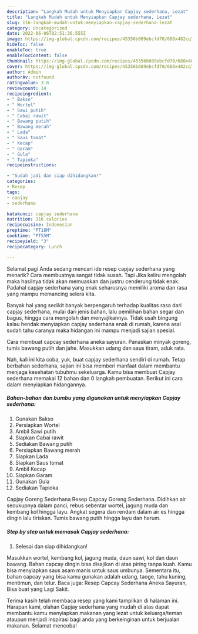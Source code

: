 ```yaml
---
description: "Langkah Mudah untuk Menyiapkan Capjay sederhana, Lezat"
title: "Langkah Mudah untuk Menyiapkan Capjay sederhana, Lezat"
slug: 116-langkah-mudah-untuk-menyiapkan-capjay-sederhana-lezat
category: Uncategorized
date: 2022-06-06T02:51:36.555Z
image: https://img-global.cpcdn.com/recipes/45356b089ebcfd70/680x482cq70/capjay-sederhana-foto-resep-utama.jpg
hideToc: false
enableToc: true
enableTocContent: false
thumbnail: https://img-global.cpcdn.com/recipes/45356b089ebcfd70/680x482cq70/capjay-sederhana-foto-resep-utama.jpg
cover: https://img-global.cpcdn.com/recipes/45356b089ebcfd70/680x482cq70/capjay-sederhana-foto-resep-utama.jpg
author: Admin
authorAv: notfound
ratingvalue: 3.8
reviewcount: 14
recipeingredient:
- " Bakso"
- " Wortel"
- " Sawi putih"
- " Cabai rawit"
- " Bawang putih"
- " Bawang merah"
- " Lada"
- " Saus tomat"
- " Kecap"
- " Garam"
- " Gula"
- " Tapioka"
recipeinstructions:

- "Sudah jadi dan siap dihidangkan!"
categories:
- Resep
tags:
- capjay
- sederhana

katakunci: capjay sederhana 
nutrition: 116 calories
recipecuisine: Indonesian
preptime: "PT18M"
cooktime: "PT55M"
recipeyield: "3"
recipecategory: Lunch

---
```



Selamat pagi Anda sedang mencari ide resep capjay sederhana yang menarik? Cara membuatnya sangat tidak susah. Tapi Jika keliru mengolah maka hasilnya tidak akan memuaskan dan justru cenderung tidak enak. Padahal capjay sederhana yang enak seharusnya memiliki aroma dan rasa yang mampu memancing selera kita.


Banyak hal yang sedikit banyak berpengaruh terhadap kualitas rasa dari capjay sederhana, mulai dari jenis bahan, lalu pemilihan bahan segar dan bagus, hingga cara mengolah dan menyajikannya. Tidak usah bingung kalau hendak menyiapkan capjay sederhana enak di rumah, karena asal sudah tahu caranya maka hidangan ini mampu menjadi sajian spesial.

Cara membuat capcay sederhana aneka sayuran. Panaskan minyak goreng, tumis bawang putih dan jahe. Masukkan udang dan saus tiram, aduk rata.


Nah, kali ini kita coba, yuk, buat capjay sederhana sendiri di rumah. Tetap berbahan sederhana, sajian ini bisa memberi manfaat dalam membantu menjaga kesehatan tubuhmu sekeluarga. Kamu bisa membuat Capjay sederhana memakai 12 bahan dan 0 langkah pembuatan. Berikut ini cara dalam menyiapkan hidangannya.

<!--inarticleads1-->

##### Bahan-bahan dan bumbu yang digunakan untuk menyiapkan Capjay sederhana:

1. Gunakan  Bakso
1. Persiapkan  Wortel
1. Ambil  Sawi putih
1. Siapkan  Cabai rawit
1. Sediakan  Bawang putih
1. Persiapkan  Bawang merah
1. Siapkan  Lada
1. Siapkan  Saus tomat
1. Ambil  Kecap
1. Siapkan  Garam
1. Gunakan  Gula
1. Sediakan  Tapioka


Capjay Goreng Sederhana Resep Capcay Goreng Sederhana. Didihkan air secukupnya dalam panci, rebus sebentar wortel, jagung muda dan kembang kol hingga layu. Angkat segera dan rendam dalam air es hingga dingin lalu tiriskan. Tumis bawang putih hingga layu dan harum. 

<!--inarticleads2-->

##### Step by step untuk memasak Capjay sederhana:


1. Selesai dan siap dihidangkan!

Masukkan wortel, kembang kol, jagung muda, daun sawi, kol dan daun bawang. Bahan capcay dingin bisa disajikan di atas piring tanpa kuah. Kamu bisa menyiapkan saus asam manis untuk saus umbunya. Sementara itu, bahan capcay yang bisa kamu gunakan adalah udang, taoge, tahu kuning, mentimun, dan telur. Baca juga: Resep Capcay Sederhana Aneka Sayuran, Bisa buat yang Lagi Sakit. 

Terima kasih telah membaca resep yang kami tampilkan di halaman ini. Harapan kami, olahan Capjay sederhana yang mudah di atas dapat membantu kamu menyiapkan makanan yang lezat untuk keluarga/teman ataupun menjadi inspirasi bagi anda yang berkeinginan untuk berjualan makanan. Selamat mencoba!
